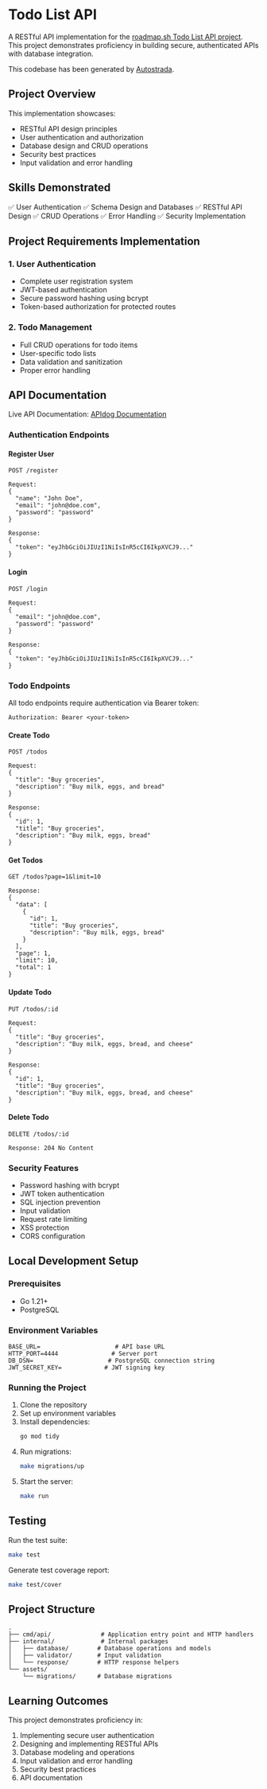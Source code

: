 # Todo List API

A RESTful API implementation for the [roadmap.sh Todo List API project](https://roadmap.sh/projects/todo-list-api). This project demonstrates proficiency in building secure, authenticated APIs with database integration.

This codebase has been generated by [Autostrada](https://autostrada.dev/).

## Project Overview

This implementation showcases:
- RESTful API design principles
- User authentication and authorization
- Database design and CRUD operations
- Security best practices
- Input validation and error handling

## Skills Demonstrated

✅ User Authentication
✅ Schema Design and Databases
✅ RESTful API Design
✅ CRUD Operations
✅ Error Handling
✅ Security Implementation

## Project Requirements Implementation

### 1. User Authentication
- Complete user registration system
- JWT-based authentication
- Secure password hashing using bcrypt
- Token-based authorization for protected routes

### 2. Todo Management
- Full CRUD operations for todo items
- User-specific todo lists
- Data validation and sanitization
- Proper error handling

## API Documentation

Live API Documentation: [APIdog Documentation](https://www.apidog.com/apidoc/shared-9f6dd212-0dab-4b2a-a45e-8854bcdf523d/register-12245028e0)

### Authentication Endpoints

#### Register User
```http
POST /register

Request:
{
  "name": "John Doe",
  "email": "john@doe.com",
  "password": "password"
}

Response:
{
  "token": "eyJhbGciOiJIUzI1NiIsInR5cCI6IkpXVCJ9..."
}
```

#### Login
```http
POST /login

Request:
{
  "email": "john@doe.com",
  "password": "password"
}

Response:
{
  "token": "eyJhbGciOiJIUzI1NiIsInR5cCI6IkpXVCJ9..."
}
```

### Todo Endpoints

All todo endpoints require authentication via Bearer token:
```http
Authorization: Bearer <your-token>
```

#### Create Todo
```http
POST /todos

Request:
{
  "title": "Buy groceries",
  "description": "Buy milk, eggs, and bread"
}

Response:
{
  "id": 1,
  "title": "Buy groceries",
  "description": "Buy milk, eggs, bread"
}
```

#### Get Todos
```http
GET /todos?page=1&limit=10

Response:
{
  "data": [
    {
      "id": 1,
      "title": "Buy groceries",
      "description": "Buy milk, eggs, bread"
    }
  ],
  "page": 1,
  "limit": 10,
  "total": 1
}
```

#### Update Todo
```http
PUT /todos/:id

Request:
{
  "title": "Buy groceries",
  "description": "Buy milk, eggs, bread, and cheese"
}

Response:
{
  "id": 1,
  "title": "Buy groceries",
  "description": "Buy milk, eggs, bread, and cheese"
}
```

#### Delete Todo
```http
DELETE /todos/:id

Response: 204 No Content
```

### Security Features
- Password hashing with bcrypt
- JWT token authentication
- SQL injection prevention
- Input validation
- Request rate limiting
- XSS protection
- CORS configuration

## Local Development Setup

### Prerequisites
- Go 1.21+
- PostgreSQL

### Environment Variables
```env
BASE_URL=                     # API base URL
HTTP_PORT=4444               # Server port
DB_DSN=                     # PostgreSQL connection string
JWT_SECRET_KEY=            # JWT signing key
```

### Running the Project
1. Clone the repository
2. Set up environment variables
3. Install dependencies:
   ```bash
   go mod tidy
   ```
4. Run migrations:
   ```bash
   make migrations/up
   ```
5. Start the server:
   ```bash
   make run
   ```

## Testing

Run the test suite:
```bash
make test
```

Generate test coverage report:
```bash
make test/cover
```

## Project Structure
```
.
├── cmd/api/              # Application entry point and HTTP handlers
├── internal/             # Internal packages
│   ├── database/        # Database operations and models
│   ├── validator/       # Input validation
│   └── response/        # HTTP response helpers
└── assets/
    └── migrations/      # Database migrations
```

## Learning Outcomes

This project demonstrates proficiency in:
1. Implementing secure user authentication
2. Designing and implementing RESTful APIs
3. Database modeling and operations
4. Input validation and error handling
5. Security best practices
6. API documentation

